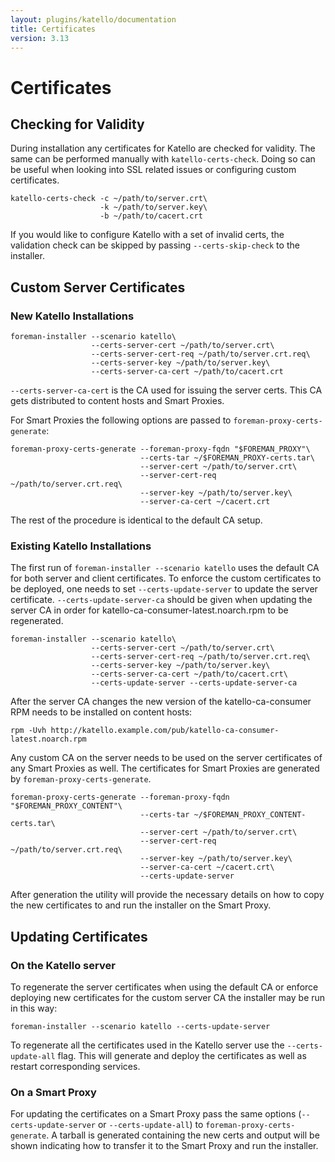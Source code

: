 ```yaml
---
layout: plugins/katello/documentation
title: Certificates
version: 3.13
---
```


# Certificates

## Checking for Validity

During installation any certificates for Katello are checked for validity. The same can be performed manually with `katello-certs-check`. Doing so can be useful when looking into SSL related issues or configuring custom certificates.

```
katello-certs-check -c ~/path/to/server.crt\
                    -k ~/path/to/server.key\
                    -b ~/path/to/cacert.crt
```

If you would like to configure Katello with a set of invalid certs, 
the validation check can be skipped by passing `--certs-skip-check` to the installer.

## Custom Server Certificates
### New Katello Installations

```
foreman-installer --scenario katello\
                  --certs-server-cert ~/path/to/server.crt\
                  --certs-server-cert-req ~/path/to/server.crt.req\
                  --certs-server-key ~/path/to/server.key\
                  --certs-server-ca-cert ~/path/to/cacert.crt
```

`--certs-server-ca-cert` is the CA used for issuing the
server certs. This CA gets distributed to content hosts and Smart Proxies.

For Smart Proxies the following options are passed to
`foreman-proxy-certs-generate`:

```
foreman-proxy-certs-generate --foreman-proxy-fqdn "$FOREMAN_PROXY"\
                             --certs-tar ~/$FOREMAN_PROXY-certs.tar\
                             --server-cert ~/path/to/server.crt\
                             --server-cert-req ~/path/to/server.crt.req\
                             --server-key ~/path/to/server.key\
                             --server-ca-cert ~/cacert.crt
```

The rest of the procedure is identical to the default CA setup.

### Existing Katello Installations

The first run of `foreman-installer --scenario katello` uses the default
CA for both server and client certificates. To enforce the custom
certificates to be deployed, one needs to set `--certs-update-server` to
update the server certificate. `--certs-update-server-ca` should be given when updating the server CA
in order for katello-ca-consumer-latest.noarch.rpm to be regenerated.

```
foreman-installer --scenario katello\
                  --certs-server-cert ~/path/to/server.crt\
                  --certs-server-cert-req ~/path/to/server.crt.req\
                  --certs-server-key ~/path/to/server.key\
                  --certs-server-ca-cert ~/path/to/cacert.crt\
                  --certs-update-server --certs-update-server-ca
```

After the server CA changes the new version of the
katello-ca-consumer RPM needs to be installed on content hosts:

```
rpm -Uvh http://katello.example.com/pub/katello-ca-consumer-latest.noarch.rpm
```

Any custom CA on the server needs to be used on the server certificates of any Smart Proxies as well.
The certificates for Smart Proxies are generated by `foreman-proxy-certs-generate`.

```
foreman-proxy-certs-generate --foreman-proxy-fqdn "$FOREMAN_PROXY_CONTENT"\
                             --certs-tar ~/$FOREMAN_PROXY_CONTENT-certs.tar\
                             --server-cert ~/path/to/server.crt\
                             --server-cert-req ~/path/to/server.crt.req\
                             --server-key ~/path/to/server.key\
                             --server-ca-cert ~/cacert.crt\
                             --certs-update-server
```

After generation the utility will provide the necessary details on how to copy the new certificates to
and run the installer on the Smart Proxy.


## Updating Certificates

### On the Katello server

To regenerate the server certificates when using the default CA or
enforce deploying new certificates for the custom server CA the installer
may be run in this way:

```
foreman-installer --scenario katello --certs-update-server
```

To regenerate all the certificates used in the Katello server use the
`--certs-update-all` flag. This will generate and deploy the
certificates as well as restart corresponding services.

### On a Smart Proxy

For updating the certificates on a Smart Proxy pass the same
options (`--certs-update-server` or `--certs-update-all`) to
`foreman-proxy-certs-generate`. A tarball is generated containing the new certs
and output will be shown indicating how to transfer it to the Smart Proxy and run the installer.


